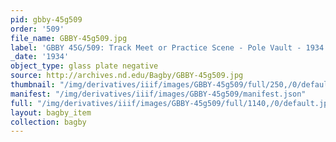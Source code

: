 ```yaml
---
pid: gbby-45g509
order: '509'
file_name: GBBY-45g509.jpg
label: 'GBBY 45G/509: Track Meet or Practice Scene - Pole Vault - 1934'
_date: '1934'
object_type: glass plate negative
source: http://archives.nd.edu/Bagby/GBBY-45g509.jpg
thumbnail: "/img/derivatives/iiif/images/GBBY-45g509/full/250,/0/default.jpg"
manifest: "/img/derivatives/iiif/images/GBBY-45g509/manifest.json"
full: "/img/derivatives/iiif/images/GBBY-45g509/full/1140,/0/default.jpg"
layout: bagby_item
collection: bagby
---
```


